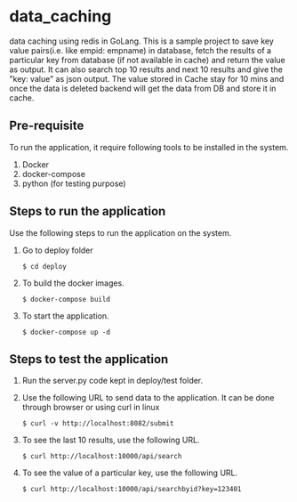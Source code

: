 # data_caching
data caching using redis in GoLang.
This is a sample project to save key value pairs(i.e. like empid: empname) in database, fetch the results of a particular key from database (if not available in cache) and return the value as output. It can also search top 10 results and next 10 results and give the "key: value" as json output. The value stored in Cache stay for 10 mins and once the data is deleted backend will get the data from DB and store it in cache.

## Pre-requisite

To run the application, it require following tools to be installed in the system.

1. Docker
2. docker-compose
2. python (for testing purpose)

## Steps to run the application

Use the following steps to run the application on the system.

1. Go to deploy folder
   ```
   $ cd deploy
   ```

2. To build the docker images.
   ```
   $ docker-compose build
   ```

3. To start the application.
   ```
   $ docker-compose up -d
   ```

## Steps to test the application

1. Run the server.py code kept in deploy/test folder.

2. Use the following URL to send data to the application. It can be done through browser or using curl in linux

   ```
   $ curl -v http://localhost:8082/submit
   ```

3. To see the last 10 results, use the following URL.

   ```
   $ curl http://localhost:10000/api/search
   ```

4. To see the value of a particular key, use the following URL.

   ```
   $ curl http://localhost:10000/api/searchbyid?key=123401
   ```
